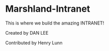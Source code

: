 # Marshland-Intranet
This is where we build the amazing INTRANET!

Created by DAN LEE

Contributed by Henry Lunn
